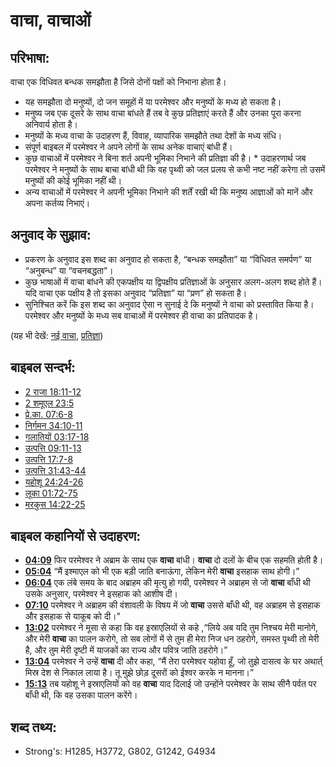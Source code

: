 # वाचा, वाचाओं #

## परिभाषा: ##

वाचा एक विधिवत बन्धक समझौता है जिसे दोनों पक्षों को निभाना होता है। 

* यह समझौता दो मनुष्यों, दो जन समूहों में या परमेश्वर और मनुष्यों के मध्य हो सकता है।
* मनुष्य जब एक दूसरे के साथ वाचा बांधते हैं तब वे कुछ प्रतिज्ञाएं करते हैं और उनका पूरा करना अनिवार्य होता है।
* मनुष्यों के मध्य वाचा के उदाहरण हैं, विवाह, व्यापारिक समझौते तथा देशों के मध्य संधि।
* संपूर्ण बाइबल में परमेश्वर ने अपने लोगों के साथ अनेक वाचाएं बांधी हैं।
* कुछ वाचाओं में परमेश्वर ने बिना शर्त अपनी भूमिका निभाने की प्रतिज्ञा की है। * उदाहरणार्थ जब परमेश्वर ने मनुष्यों के साथ बाचा बांधी थी कि वह पृथ्वी को जल प्रलय से कभी नष्ट नहीं करेगा तो उसमें मनुष्यों की कोई भूमिका नहीं थी।
* अन्य वाचाओं में परमेश्वर ने अपनी भूमिका निभाने की शर्तें रखी थी कि मनुष्य आज्ञाओं को मानें और अपना कर्तव्य निभाएं।

## अनुवाद के सुझाव: ##

* प्रकरण के अनुवाद इस शब्द का अनुवाद हो सकता है, “बन्धक समझौता” या “विधिवत समर्पण” या “अनुबन्ध” या “वचनबद्धता”।
* कुछ भाषाओं में वाचा बांधने की एकपक्षीय या द्विपक्षीय प्रतिज्ञाओं के अनुसार अलग-अलग शब्द होते हैं। यदि वाचा एक पक्षीय है तो इसका अनुवाद “प्रतिज्ञा” या “प्रण” हो सकता है।
* सुनिश्चित करें कि इस शब्द का अनुवाद ऐसा न सुनाई दे कि मनुष्यों ने वाचा को प्रस्तावित किया है। परमेश्वर और मनुष्यों के मध्य सब वाचाओं में परमेश्वर ही वाचा का प्रतिपादक है।

(यह भी देखें: [नई वाचा](../kt/newcovenant.md), [प्रतिज्ञा](../kt/promise.md))

## बाइबल सन्दर्भ: ##

* [2 राजा 18:11-12](rc://en/tn/help/2ki/18/11)
* [2 शमूएल 23:5](rc://en/tn/help/2sa/23/05)
* [प्रे.का. 07:6-8](rc://en/tn/help/act/07/06)
* [निर्गमन 34:10-11](rc://en/tn/help/exo/34/10)
* [गलातियों 03:17-18](rc://en/tn/help/gal/03/17)
* [उत्पत्ति 09:11-13](rc://en/tn/help/gen/09/11)
* [उत्पत्ति 17:7-8](rc://en/tn/help/gen/17/07)
* [उत्पत्ति 31:43-44](rc://en/tn/help/gen/31/43)
* [यहोशू 24:24-26](rc://en/tn/help/jos/24/24)
* [लूका 01:72-75](rc://en/tn/help/luk/01/72)
* [मरकुस 14:22-25](rc://en/tn/help/mrk/14/22)

## बाइबल कहानियों से उदाहरण: ##

* __[04:09](rc://en/tn/help/obs/04/09)__ फिर परमेश्वर ने अब्राम के साथ एक __वाचा__ बांधी। __वाचा__  दो दलों के बीच एक सहमति होती है।
* __[05:04](rc://en/tn/help/obs/05/04)__ “मैं इश्माएल को भी एक बड़ी जाति बनाऊंगा, लेकिन  मेरी __वाचा__ इसहाक साथ होगी।”
* __[06:04](rc://en/tn/help/obs/06/04)__ एक लंबे समय के बाद अब्राहम की मृत्यु हो गयी, परमेश्वर ने अब्राहम से जो __वाचा__ बाँधी थी उसके अनुसार, परमेश्वर ने इसहाक को आशीष दी।
* __[07:10](rc://en/tn/help/obs/07/10)__ परमेश्वर ने अब्राहम की वंशावली के विषय में जो __वाचा__ उससे बाँधी थी, वह अब्राहम से इसहाक और इसहाक से याकूब को दी।”
* __[13:02](rc://en/tn/help/obs/13/02)__ परमेश्वर ने मूसा से कहा कि वह इस्राएलियों से कहे ,“लिये अब यदि तुम निश्चय मेरी मानोगे, और मेरी __वाचा__ का पालन करोगे, तो सब लोगों में से तुम ही मेरा निज धन ठहरोगे, समस्त पृथ्वी तो मेरी है, और तुम मेरी दृष्टी में याजकों का राज्य और पवित्र जाति ठहरोगे।”
* __[13:04](rc://en/tn/help/obs/13/04)__ परमेश्वर ने उन्हें __वाचा__ दी और कहा, “मैं तेरा परमेश्वर यहोवा हूँ, जो तुझे दासत्व के घर अथार्त् मिस्र देश से निकाल लाया है। तू मुझे छोड़ दूसरों को ईश्वर करके न मानना।”
* __[15:13](rc://en/tn/help/obs/15/13)__  तब यहोशू ने इस्राएलियों को वह __वाचा__ याद दिलाई जो उन्होंने परमेश्वर के साथ सीनै पर्वत पर बाँधी थी, कि वह उसका पालन करेंगे।


## शब्द तथ्य: ##

* Strong's: H1285, H3772, G802, G1242, G4934
